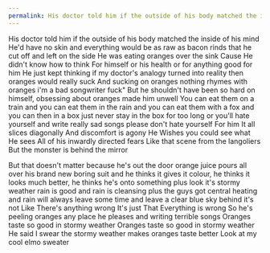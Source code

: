```yaml
---
permalink: His doctor told him if the outside of his body matched the inside…
---
```

<span style="color:#000ff;">His doctor told him if the outside of his body matched the inside of his mind He'd have no skin and everything would be as raw as bacon rinds that he cut off and left on the side</span> 
<span style="color:#000ff;">He was eating oranges over the sink</span> 
<span style="color:#000ff;">Cause He didn't know how to think</span> 
<span style="color:#000ff;">For himself or his health or for anything good for him</span> 
<span style="color:#000ff;">He just kept thinking if my doctor's analogy turned into reality then oranges would really suck</span> 
<span style="color:#000ff;">And sucking on oranges nothing rhymes with oranges i'm a bad songwriter fuck"</span>
<span style="color:#000ff;">But he shouldn't have been so hard on himself, obsessing about oranges made him unwell</span> 
<span style="color:#000ff;">You can eat them on a train and you can eat them in the rain and you can eat them with a fox and you can then in a box just never stay in the box for too long or you'll hate yourself and write really sad songs please don't hate yourself</span>
<span style="color:#000ff;">For him It all slices diagonally</span> 
<span style="color:#000ff;">And discomfort is agony</span> 
<span style="color:#000ff;">He Wishes you could see what He sees</span>
<span style="color:#000ff;">All of his inwardly directed fears</span> 
<span style="color:#000ff;">Like that scene from the langoliers</span> 
<span style="color:#000ff;">But the monster is behind the mirror</span>

<span style="color:#000ff;">But that doesn't matter because he's out the door orange juice pours all over his brand new boring suit and he thinks it gives it colour, he thinks it looks much better, he thinks he's onto something plus look it's stormy weather rain is good and rain is cleansing plus the guys got central heating and rain will always leave some time and leave a clear blue sky behind it's not</span> 
<span style="color:#000ff;">Like</span> 
<span style="color:#000ff;">There's anything wrong</span> 
<span style="color:#000ff;">It's just</span> 
<span style="color:#000ff;">That</span>
<span style="color:#000ff;">Everything is wrong</span> 
<span style="color:#000ff;">So he's peeling oranges any place he pleases and writing terrible songs</span> 
<span style="color:#000ff;">Oranges taste so good in stormy weather</span> 
<span style="color:#000ff;">Oranges taste so good in stormy weather</span> 
<span style="color:#000ff;">He said I swear the stormy weather makes oranges taste better</span> 
<span style="color:#000ff;">Look at my cool elmo sweater</span>